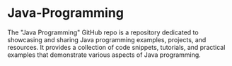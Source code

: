 # Java-Programming
The "Java Programming" GitHub repo is a repository dedicated to showcasing and sharing Java programming examples, projects, and resources. It provides a collection of code snippets, tutorials, and practical examples that demonstrate various aspects of Java programming.
